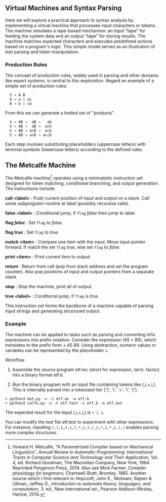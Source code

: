 
## Virtual Machines and Syntax Parsing

Here we will explore a practical approach to syntax analysis by implementing a virtual machine
that processes input characters or tokens. The machine simulates a tape-based mechanism:
an input "tape" for feeding the system data and an output "tape" for storing results.
The machine matches expected characters and executes predefined actions based on a program's
logic. This simple model serves as an illustration of text parsing and token manipulation.


### Production Rules

The concept of production rules, widely used in parsing and other domains like expert systems,
is central to this exploration. Regard an example of a simple set of production rules:

```text
  S → A B
  A → a | ac
  B → b | cb
```

From this we can generate a limited set of "products".

```text
  S → AB →  aB →   ab
  S → AB →  aB →  acb
  S → AB → acB →  acb
  S → AB → acB → accb
```

Each step involves substituting placeholders (uppercase letters) with terminal symbols
(lowercase letters) according to the defined rules.


## The Metcalfe Machine

The Metcalfe machine[^metcalfe] operates using a minimalistic instruction set designed for token
matching, conditional branching, and output generation. The instructions include:

__call &lt;label&gt;__
: Push current position of input and output on a stack.
Call some subprogram/-routine at label (possibly recursive calls).

__false &lt;label&gt;__
: Conditional jump, if `flag` *false* then jump to label.

__flag *false*__
: Set `flag` to *false*.

__flag *true*__
: Set `flag` to *true*.

__match &lt;item&gt;__
: Compare one item with the input. Move input pointer forward.
If match the set `flag` *true*, else set `flag` to *false*.

__print &lt;item&gt;__
: Print current item to output.

__return__
: Return from call (pop from stack address and set the program counter).
Also pop positions of input and output pointers from a separate stack.

__stop__
: Stop the machine, print all of output.

__true &lt;label&gt;__
: Conditional jump, if `flag` is *true*.

This instruction set forms the backbone of a machine capable of parsing input strings
and generating structured output.


### Example

The machine can be applied to tasks such as parsing and converting infix expressions
into prefix notation. Consider the expression (45 + 89), which translates to the prefix
form + 45 89. Using abstraction, numeric values or variables can be represented by the
*placeholder* `i`.

Workflow

1. Assemble the source program etf.mc (short for expression, term, factor) into a binary
   format etf.b.

2. Run the binary program with an input file containing tokens like (,i,+,i,). This is
   internally parsed into a tokenized list: ['(', 'i', '+', 'i', ')'].

<!--
A sample 'etf.mc' (simple text) which is an abbreviation for
'expression, term, factor' is a program for converting infix
expressions to prefix expressions. One such expression could be
e.g. '(45+89)' which translates into '+ 45 89'. If we allow for
a simple abstraction, we can put 'i' as placeholder for numbers
or variables. This machine can thus be used for simple parsing.

First compile or assemble the program 'etf.mc' (source code) into
'etf.b' (binary). Then run the binary with a sample file 'etf.test'
such as `(,i,+,i,)`. This is then parsed into a list
`['(', 'i', '+', 'i', ')']` for easier handling of cases where
matching is done with concatenated characters into their own
tokens, e.g. 'ab'.-->
>
```shell
> python3 met.py -v -i etf.mc -o etf.b
> python3 calfe.py -v -t etf.test -i etf.b -o etf.out
```

The expected result for the input (,i,+,i,) is `+ i i`.

You can modify the test file etf.test to experiment with other expressions. For
instance, inputting `(,(,i,+,i,),*,i,+,(,i,*,i,*,i,),)` enables parsing more
complex structures.


[^metcalfe]: Howard H. Metcalfe, "A Parametrized Compiler based on Machanical Linguistics",
*Annual Review in Automatic Programming: International Tracts in Computer Science
and Technology and Their Application*, Vol. 4, ed. Richard Goodman, The Macmillan
Company, New York, 1964. Reprinted Pergamon Press, 2014.
Also see Mick Farmer, *Compiler physiology for beginners*, Chartwell-Bratt,
Bromley, 1985.
Another source which I find relevant is:
Hopcroft, John E., Motwani, Rajeev & Ullman, Jeffrey D., *Introduction to automata
theory, languages, and computation*, 3. ed., New international ed., Pearson
Addison-Wesley, Harlow, 2014.
